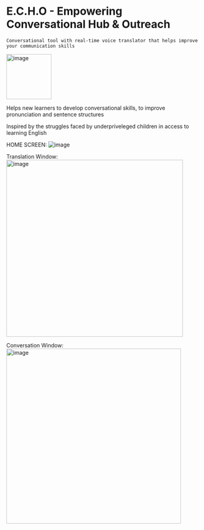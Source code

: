 # E.C.H.O - Empowering Conversational Hub & Outreach

  
    Conversational tool with real-time voice translator that helps improve your communication skills      




<img width="118" alt="image" src="https://github.com/niyatibalu/niyatibalu/assets/168882852/e964ff16-3bc1-453b-9625-afa3ab14a005">




  Helps new learners to develop conversational skills, to improve pronunciation and sentence structures
  
  Inspired by the struggles faced by underpriveleged children in access to learning English



  
   HOME SCREEN: 
  ![image](https://github.com/niyatibalu/niyatibalu/assets/168882852/398571c1-1465-42bb-ba7e-98f16132aa5c)


Translation Window:
  <img width="462" alt="image" src="https://github.com/niyatibalu/niyatibalu/assets/168882852/01227b15-f214-4529-b2e3-1279256d6e3d">


Conversation Window:
  <img width="457" alt="image" src="https://github.com/niyatibalu/niyatibalu/assets/168882852/fa849f36-8654-4067-88df-f2235fff110c">

